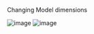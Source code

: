 Changing Model dimensions

![image](https://user-images.githubusercontent.com/62243649/179353992-c3c55fee-a21a-43b8-83bb-c711b9eac213.png)
![image](https://user-images.githubusercontent.com/62243649/179354095-d5190aea-307d-4324-a633-011b8b64f2a2.png)
